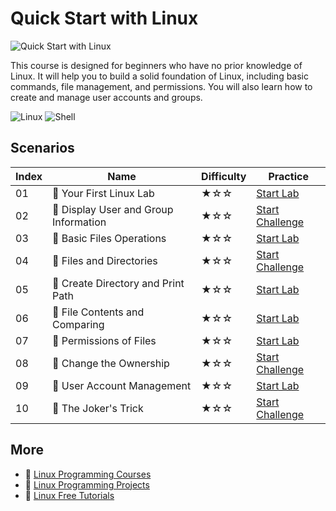 # Quick Start with Linux

![Quick Start with Linux](https://cover-creator.appbot.io/quick-start-with-linux.png)

This course is designed for beginners who have no prior knowledge of Linux. It will help you to build a solid foundation of Linux, including basic commands, file management, and permissions. You will also learn how to create and manage user accounts and groups.

![Linux](https://img.shields.io/badge/Linux-whitesmoke?style=for-the-badge&logo=linux)
![Shell](https://img.shields.io/badge/Shell-whitesmoke?style=for-the-badge&logo=shell)


## Scenarios

|   Index | Name                                 | Difficulty   | Practice                                                                   |
|---------|--------------------------------------|--------------|----------------------------------------------------------------------------|
|      01 | 📖 Your First Linux Lab               | ★☆☆          | <a target='_blank' href='https://labex.io/labs/270253'>Start Lab</a>       |
|      02 | 🎯 Display User and Group Information | ★☆☆          | <a target='_blank' href='https://labex.io/labs/8718'>Start Challenge</a>   |
|      03 | 📖 Basic Files Operations             | ★☆☆          | <a target='_blank' href='https://labex.io/labs/270248'>Start Lab</a>       |
|      04 | 🎯 Files and Directories              | ★☆☆          | <a target='_blank' href='https://labex.io/labs/270246'>Start Challenge</a> |
|      05 | 📖 Create Directory and Print Path    | ★☆☆          | <a target='_blank' href='https://labex.io/labs/270249'>Start Lab</a>       |
|      06 | 📖 File Contents and Comparing        | ★☆☆          | <a target='_blank' href='https://labex.io/labs/270251'>Start Lab</a>       |
|      07 | 📖 Permissions of Files               | ★☆☆          | <a target='_blank' href='https://labex.io/labs/270252'>Start Lab</a>       |
|      08 | 🎯 Change the Ownership               | ★☆☆          | <a target='_blank' href='https://labex.io/labs/270254'>Start Challenge</a> |
|      09 | 📖 User Account Management            | ★☆☆          | <a target='_blank' href='https://labex.io/labs/49'>Start Lab</a>           |
|      10 | 🎯 The Joker's Trick                  | ★☆☆          | <a target='_blank' href='https://labex.io/labs/270247'>Start Challenge</a> |

## More

- 🔗 [Linux Programming Courses](https://github.com/labex-labs/awesome-programming-courses)
- 🔗 [Linux Programming Projects](https://github.com/labex-labs/awesome-programming-projects)
- 🔗 [Linux Free Tutorials](https://github.com/labex-labs/linux-free-tutorials)

